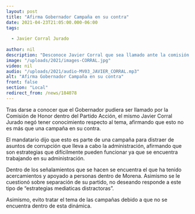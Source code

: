 ```yaml
---
layout: post
title: "Afirma Gobernador Campaña en su contra"
date: 2021-04-23T21:05:00.000-06:00
tags:
  
  - Javier Corral Jurado
  
author: nil
description: "Desconoce Javier Corral que sea llamado ante la comisión de honor dentro de su partido."
image: "/uploads/2021/images-CORRAL.jpg"
video: nil
audio: "/uploads/2021/audio-MV03_JAVIER_CORRAL.mp3"
alt: "Afirma Gobernador Campaña en su contra"
front: false
section: "Local"
redirect_from: /news/184078
---
```


Tras darse a conocer que el Gobernador pudiera ser llamado por la Comisión de Honor dentro del Partido Acción, el mismo Javier Corral Jurado negó tener conocimiento respecto al tema, afirmando que esto no es más que una campaña en su contra.

El mandatario dijo que esto es parte de una campaña para distraer de asuntos de corrupción que lleva a cabo la administración, afirmando que son estrategias que difícilmente pueden funcionar ya que se encuentra trabajando en su administración.

Dentro de los señalamientos que se hacen se encuentra el que ha tenido acercamientos y apoyado a personas dentro de Morena. Asimismo se le cuestionó sobre separación de su partido, no deseando responde a este tipo de “estrategias mediaticas distractoras”.

Asimismo, evito tratar el tema de las campañas debido a que no se encuentra dentro de esta dinámica.
